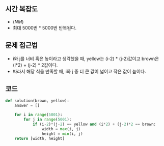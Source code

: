 ## 시간 복잡도
 - $(NM)$
 - 최대 5000번 * 5000번 반복된다.

## 문제 접근법
 - i와 j를 너비 혹은 높이라고 생각했을 때, yellow는 (i-2) * (j-2)값이고 brown은 (i*2) + (j-2) * 2값이다. 
 - 따라서 해당 식을 만족할 때, i와 j 중 더 큰 값이 넓이고 작은 값이 높이다. 

## 코드

```python
def solution(brown, yellow):
    answer = []

    for i in range(5001):
        for j in range(5001):
            if (i-2)*(j-2) == yellow and (i*2) + (j-2)*2 == brown:
                width = max(i, j)
                height = min(i, j)
    return [width, height]
```